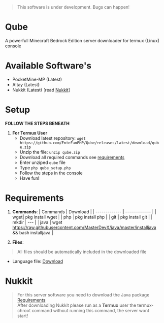 > This software is under development. Bugs can happen!

# Qube
A powerfull Minecraft Bedrock Edition server downloader for termux (Linux) console

# Available Software's
- PocketMine-MP (Latest)
- Altay (Latest)
- Nukkit (Latest) [read [Nukkit](#nukkit)]

# Setup

**FOLLOW THE STEPS BENEATH**

1. **For Termux User**
    * Download latest repository: `wget https://github.com/EnteFanPHP/Qube/releases/latest/download/qube.zip`
    * Unzip the file: `unzip qube.zip`
    * Download all required commands see [requirements](#requirements)
    * Enter unziped `qube` file
    * Type `php qube_setup.php`
    * Follow the steps in the console
    * Have fun!
    
    
# Requirements

1. **Commands**:
    | Commands | Download |
    | ------------- | ------------- |
    | wget| pkg install wget |
    | php | pkg install php  |
    | git | pkg install git  |
    | mkdir | --- |
    | java | wget https://raw.githubusercontent.com/MasterDevX/java/master/installjava && bash installjava |
    
2. **Files**:
> All files should be automatically included in the downloaded file
* Language file: [Download](Link)

# Nukkit
> For this server software you need to download the Java package [Requirements](#requirements) <br>
> After downloading Nukkit please run as a __Termux__ user the termux-chroot command without running this command, the server wont start!
